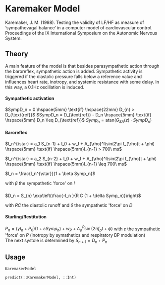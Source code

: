 # Karemaker Model

Karemaker, J. M. (1998). Testing the validity of LF/HF as measure of ‘sympathovagal balance’ in a computer model of cardiovascular control. Proceedings of the IX International Symposium on the Autonomic Nervous System.

## Theory
A main feature of the model is that besides parasympathetic action through the baroreflex, sympathetic action is added. Sympathetic activity is triggered if the diastolic pressure falls below a reference value and influences heart rate, inotropy, and systemic resistance with some delay. In this way, a 0.1Hz oscillation is induced.

#### Sympathetic activation

$SympD_n = 0 \hspace{5mm} \text{if} \hspace{22mm} D_{n} > D_{\text{ref}}$
$SympD_n = D_{\text{ref}} - D_n \hspace{5mm} \text{if} \hspace{5mm} D_n \leq D_{\text{ref}}$
$Symp_n = \text{atan} \left(G_{SA}(z) \cdot SympD_{n}\right)$


#### Baroreflex

$I_n^{\star} = a_1 S_{n-1} + I_0 + w_I + A_{\rho}^I\sin(2\pi f_{\rho}t + \phi) \hspace{5mm} \text{if} \hspace{5mm}I_{n-1} > 700\ ms$

$I_n^{\star} = a_2 S_{n-2} + I_0 + w_I + A_{\rho}^I\sin(2\pi f_{\rho}t + \phi) \hspace{5mm} \text{if} \hspace{5mm}I_{n-1} \leq 700\ ms$

$I_n = \frac{I_n^{\star}}{1 + \beta Symp_n}$

with $\beta$ the sympathetic 'force' on $I$

#####
$D_n = S_{n} \exp\left(\frac{-I_n }{R C (1 + \delta Symp_n)}\right)$

with $RC$ the diastolic runoff and $\delta$ the sympathetic 'force' on $D$

#### Starling/Restitution

$P_n = (\gamma I_n + P_0)(1+ \varepsilon Symp_n) + w_P + A_{\rho}^P\sin(2\pi f_{\rho}t + \phi)$
with $\varepsilon$ the sympathetic 'force' on $P$ (inotropy by symathetics and respiratory BP modulation)
\
The next systole is determined by $S_{n+1} = D_n + P_n$ 

## Usage

```@docs
KaremakerModel
```

```@docs
predict(::KaremakerModel, ::Int)
```